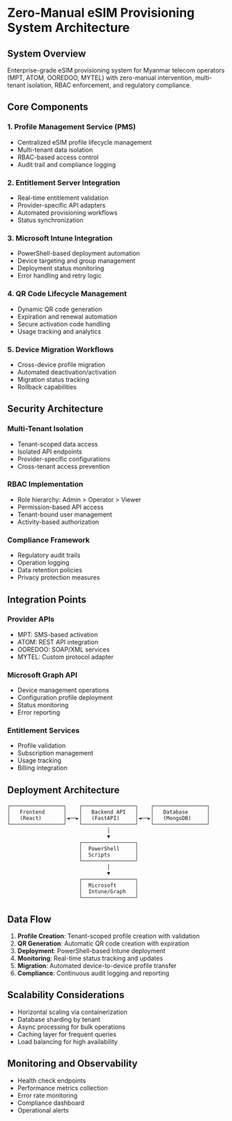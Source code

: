 # Zero-Manual eSIM Provisioning System Architecture

## System Overview

Enterprise-grade eSIM provisioning system for Myanmar telecom operators (MPT, ATOM, OOREDOO, MYTEL) with zero-manual intervention, multi-tenant isolation, RBAC enforcement, and regulatory compliance.

## Core Components

### 1. Profile Management Service (PMS)
- Centralized eSIM profile lifecycle management
- Multi-tenant data isolation
- RBAC-based access control
- Audit trail and compliance logging

### 2. Entitlement Server Integration
- Real-time entitlement validation
- Provider-specific API adapters
- Automated provisioning workflows
- Status synchronization

### 3. Microsoft Intune Integration
- PowerShell-based deployment automation
- Device targeting and group management
- Deployment status monitoring
- Error handling and retry logic

### 4. QR Code Lifecycle Management
- Dynamic QR code generation
- Expiration and renewal automation
- Secure activation code handling
- Usage tracking and analytics

### 5. Device Migration Workflows
- Cross-device profile migration
- Automated deactivation/activation
- Migration status tracking
- Rollback capabilities

## Security Architecture

### Multi-Tenant Isolation
- Tenant-scoped data access
- Isolated API endpoints
- Provider-specific configurations
- Cross-tenant access prevention

### RBAC Implementation
- Role hierarchy: Admin > Operator > Viewer
- Permission-based API access
- Tenant-bound user management
- Activity-based authorization

### Compliance Framework
- Regulatory audit trails
- Operation logging
- Data retention policies
- Privacy protection measures

## Integration Points

### Provider APIs
- MPT: SMS-based activation
- ATOM: REST API integration
- OOREDOO: SOAP/XML services
- MYTEL: Custom protocol adapter

### Microsoft Graph API
- Device management operations
- Configuration profile deployment
- Status monitoring
- Error reporting

### Entitlement Services
- Profile validation
- Subscription management
- Usage tracking
- Billing integration

## Deployment Architecture

```
┌─────────────────┐    ┌─────────────────┐    ┌─────────────────┐
│   Frontend      │    │   Backend API   │    │   Database      │
│   (React)       │◄──►│   (FastAPI)     │◄──►│   (MongoDB)     │
└─────────────────┘    └─────────────────┘    └─────────────────┘
                                │
                                ▼
                       ┌─────────────────┐
                       │  PowerShell     │
                       │  Scripts        │
                       └─────────────────┘
                                │
                                ▼
                       ┌─────────────────┐
                       │  Microsoft      │
                       │  Intune/Graph   │
                       └─────────────────┘
```

## Data Flow

1. **Profile Creation**: Tenant-scoped profile creation with validation
2. **QR Generation**: Automatic QR code creation with expiration
3. **Deployment**: PowerShell-based Intune deployment
4. **Monitoring**: Real-time status tracking and updates
5. **Migration**: Automated device-to-device profile transfer
6. **Compliance**: Continuous audit logging and reporting

## Scalability Considerations

- Horizontal scaling via containerization
- Database sharding by tenant
- Async processing for bulk operations
- Caching layer for frequent queries
- Load balancing for high availability

## Monitoring and Observability

- Health check endpoints
- Performance metrics collection
- Error rate monitoring
- Compliance dashboard
- Operational alerts